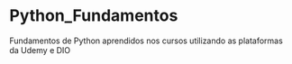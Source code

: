 # Python_Fundamentos
Fundamentos de Python aprendidos nos cursos utilizando as plataformas da Udemy e DIO
